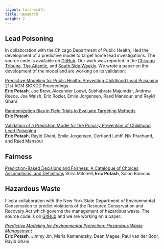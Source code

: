 ```yaml
---
layout: full-width
title: Research
weight: 2
---
```

## Lead Poisoning
In collaboration with the Chicago Department of Public Health, I led the development of a predictive model to target home lead investigations. The source code is available on [GitHub](htts://github.com/chicago/lead-model). Our work was reported in the [Chicago Tribune](http://www.chicagotribune.com/news/ct-big-data-police-misconduct-met-20160816-story.html), [The Atlantic](https://www.theatlantic.com/technology/archive/2016/01/predictive-policing-food-poisoning/423126/), and [South Side Weekly](http://southsideweekly.com/living-with-lead/). We wrote a paper on the development of the model and are working on its validation:

[Predictive Modeling for Public Health: Preventing Childhood Lead Poisoning]({{site.baseurl}}/assets/pdf/lead_kdd.pdf)<br/>
21st ACM SIGKDD Proceedings<br/>
**Eric Potash**, Joe Brew, Alexander Loewi, Subhabrata Majumdar, Andrew Reece, Joe Walsh, Eric Rozier, Emile Jorgensen, Raed Mansour, and Rayid Ghani

[Randomization Bias in Field Trials to Evaluate Targeting Methods](https://www.sciencedirect.com/science/article/pii/S0165176518301034)<br/>
**Eric Potash**

[Validation of a Prediction Model for the Primary Prevention of Childhood Lead Poisoning]()<br/>
**Eric Potash**, Rayid Ghani, Emile Jorgensen, Cortland Lohff, Nik Prachand, and Raed Mansour


## Fairness
[Prediction-Based Decisions and Fairness: A Catalogue of Choices, Assumptions, and Definitions](https://arxiv.org/abs/1811.07867)
Shira Mitchell, **Eric Potash**, Solon Barocas

## Hazardous Waste
I led a collaboration with the New York State Department of Environmental Conservation to predict violations of the Resource Conservation and Recovery Act which governs the management of hazardous waste. The source code is on [GitHub](https://github.com/dssg/rcra) and we are working on a paper:

*[Predictive Modeling for Environmental Protection: Hazardous Waste Management]({{site.baseurl}}/assets/pdf/rcra_preprint.pdf)*<br/>
**Eric Potash**, Jimmy Jin, Maria Kamenetsky, Dean Magee, Paul van der Boor, Rayid Ghani

